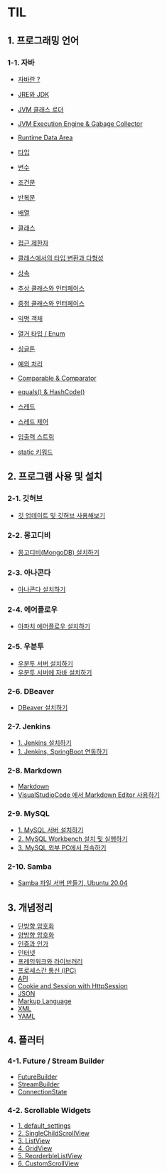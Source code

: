 # TIL

## 1. 프로그래밍 언어

### 1-1. 자바 

- [자바란 ?]()
- [JRE와 JDK]()
- [JVM 클래스 로더]()
- [JVM Execution Engine & Gabage Collector]()
- [Runtime Data Area]()
- [타입]()
- [변수]()
- [조건문]()
- [반복문]()
- [배열]()

- [클래스]()
- [접근 제한자]()
- [클래스에서의 타입 변환과 다형성]()
- [상속]()
- [추상 클래스와 인터페이스]()
- [중첩 클래스와 인터페이스]()
- [익명 객체]()
- [열거 타입 / Enum]()
- [싱글톤]()
- [예외 처리]()
- [Comparable & Comparator]()
- [equals() & HashCode()]()
- [스레드]()
- [스레드 제어]()
- [입출력 스트림]()
- [static 키워드]()


## 2. 프로그램 사용 및 설치 

### 2-1. 깃허브

- [깃 업데이트 및 깃허브 사용해보기]()

### 2-2. 몽고디비

- [몽고디비(MongoDB) 설치하기]()

### 2-3. 아나콘다

- [아나콘다 설치하기]()

### 2-4. 에어플로우

- [아파치 에어플로우 설치하기]()

### 2-5. 우분투

- [우분투 서버 설치하기]()
- [우분투 서버에 자바 설치하기]()

### 2-6. DBeaver

- [DBeaver 설치하기]()

### 2-7. Jenkins

- [1. Jenkins 설치하기]()
- [1. Jenkins, SpringBoot 연동하기]()

### 2-8. Markdown

- [Markdown]()
- [VisualStudioCode 에서 Markdown Editor 사용하기]()

### 2-9. MySQL

- [1. MySQL 서버 설치하기]()
- [2. MySQL Workbench 설치 및 실행하기]()
- [3. MySQL 외부 PC에서 접속하기]()

### 2-10. Samba

- [Samba 파일 서버 만들기, Ubuntu 20.04]() 

## 3. 개념정리

- [단방향 암호화]()
- [양방향 암호화]()
- [인증과 인가]()
- [인터넷]()
- [프레임워크와 라이브러리]()
- [프로세스간 통신 (IPC)]()
- [API]()
- [Cookie and Session with HttpSession]()
- [JSON]()
- [Markup Language]()
- [XML]()
- [YAML]()

## 4. 플러터 

### 4-1. Future / Stream Builder 

- [FutureBuilder]()
- [StreamBuilder]()
- [ConnectionState]()


### 4-2. Scrollable Widgets

- [1. default_settings]()
- [2. SingleChildScrollView]()
- [3. ListView]()
- [4. GridView]()
- [5. ReorderbleListView]()
- [6. CustomScrollView]()




